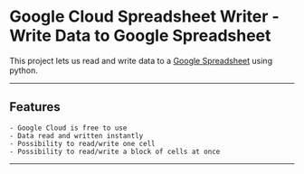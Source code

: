 # Google Cloud Spreadsheet Writer - Write Data to Google Spreadsheet

This project lets us read and write data to a [Google Spreadsheet](https://www.google.com/sheets/about/) using python.

----

## Features
```
- Google Cloud is free to use
- Data read and written instantly
- Possibility to read/write one cell
- Possibility to read/write a block of cells at once
```
----
